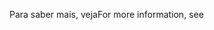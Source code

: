 <span data-ttu-id="98f5a-101">Para saber mais, veja</span><span class="sxs-lookup"><span data-stu-id="98f5a-101">For more information, see</span></span>
